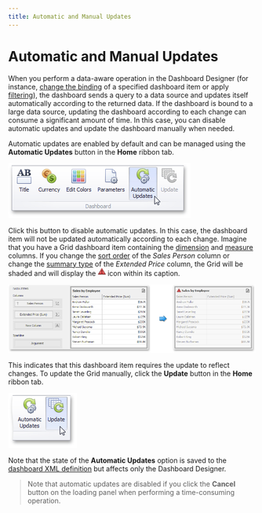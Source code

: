```yaml
---
title: Automatic and Manual Updates
---
```

# Automatic and Manual Updates
When you perform a data-aware operation in the Dashboard Designer (for instance, [change the binding](binding-dashboard-items-to-data/binding-dashboard-items-to-data.md) of a specified dashboard item or apply [filtering](data-shaping/filtering.md)), the dashboard sends a query to a data source and updates itself automatically according to the returned data. If the dashboard is bound to a large data source, updating the dashboard according to each change can consume a significant amount of time. In this case, you can disable automatic updates and update the dashboard manually when needed.

Automatic updates are enabled by default and can be managed using the **Automatic Updates** button in the **Home** ribbon tab.

![AutomaticUpdatesButton_Ribbon](../../images/img121079.png)

Click this button to disable automatic updates. In this case, the dashboard item will not be updated automatically according to each change. Imagine that you have a Grid dashboard item containing the [dimension](designing-dashboard-items/grid/columns/dimension-column.md) and [measure](designing-dashboard-items/grid/columns/measure-column.md) columns. If you change the [sort order](data-shaping/sorting.md) of the _Sales Person_ column or change the [summary type](data-shaping/summarization.md) of the _Extended Price_ column, the Grid will be shaded and will display the ![UpdateCaptionIcon](../../images/img121080.png) icon within its caption.

![AutomaticUpdates_Grid_Main](../../images/img121081.png)

This indicates that this dashboard item requires the update to reflect changes. To update the Grid manually, click the **Update** button in the **Home** ribbon tab.

![UpdateButton_Ribbon](../../images/img121082.png)

Note that the state of the **Automatic Updates** option is saved to the [dashboard XML definition](saving-a-dashboard.md) but affects only the Dashboard Designer.

> Note that automatic updates are disabled if you click the **Cancel** button on the loading panel when performing a time-consuming operation.